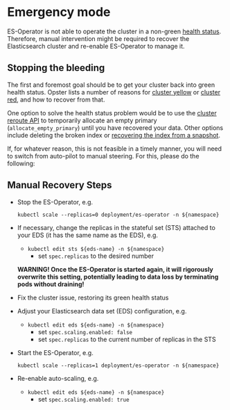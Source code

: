 # Emergency mode

ES-Operator is not able to operate the cluster in a non-green [health status](https://www.elastic.co/guide/en/elasticsearch/reference/current/cluster-health.html#cluster-health-api-desc). Therefore, manual intervention might be required to recover the Elasticsearch cluster and re-enable ES-Operator to manage it.

## Stopping the bleeding

The first and foremost goal should be to get your cluster back into green health status. Opster lists a number of reasons for [cluster yellow](https://opster.com/guides/elasticsearch/operations/elasticsearch-yellow-status/) or [cluster red](https://opster.com/guides/elasticsearch/operations/elasticsearch-red-status/#:~:text=Overview,not%20right%20with%20the%20cluster), and how to recover from that.

One option to solve the health status problem would be to use the [cluster reroute API](https://www.elastic.co/guide/en/elasticsearch/reference/current/cluster-reroute.html#cluster-reroute-api-request-body) to temporarily allocate an empty primary (`allocate_empty_primary`) until you have recovered your data. Other options include deleting the broken index or [recovering the index from a snapshot](https://www.elastic.co/guide/en/elasticsearch/reference/master/snapshot-restore-apis.html).

If, for whatever reason, this is not feasible in a timely manner, you will need to switch from auto-pilot to manual steering. For this, please do the following:

## Manual Recovery Steps

* Stop the ES-Operator, e.g.

    `kubectl scale --replicas=0 deployment/es-operator -n ${namespace}`

* If necessary, change the replicas in the stateful set (STS) attached to your EDS (it has the same name as the EDS), e.g.

    * `kubectl edit sts ${eds-name} -n ${namespace}`
        * set `spec.replicas` to the desired number

     **WARNING! Once the ES-Operator is started again, it will rigorously overwrite this setting, potentially leading to data loss by terminating pods without draining!**

* Fix the cluster issue, restoring its green health status

* Adjust your Elasticsearch data set (EDS) configuration, e.g.
    * `kubectl edit eds ${eds-name} -n ${namespace}`
        * set `spec.scaling.enabled: false`
        * set `spec.replicas` to the current number of replicas in the STS

* Start the ES-Operator, e.g.

    `kubectl scale --replicas=1 deployment/es-operator -n ${namespace}`

* Re-enable auto-scaling, e.g.
    * `kubectl edit eds ${eds-name} -n ${namespace}`
        * set `spec.scaling.enabled: true`
